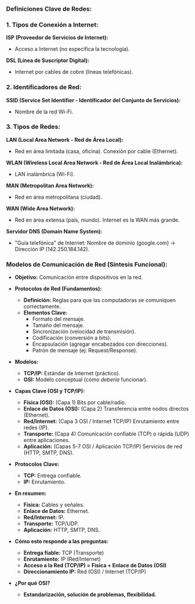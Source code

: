 ### Definiciones Clave de Redes:

### 1. Tipos de Conexión a Internet:

**ISP (Proveedor de Servicios de Internet):**
* Acceso a Internet (no especifica la tecnología).

**DSL (Línea de Suscriptor Digital):**
* Internet por cables de cobre (líneas telefónicas).

### 2. Identificadores de Red:

**SSID (Service Set Identifier - Identificador del Conjunto de Servicios):**
* Nombre de la red Wi-Fi.

### 3. Tipos de Redes:

**LAN (Local Area Network - Red de Área Local):**
* Red en área limitada (casa, oficina). Conexión por cable (Ethernet).

**WLAN (Wireless Local Area Network - Red de Área Local Inalámbrica):**
* LAN inalámbrica (Wi-Fi).

**MAN (Metropolitan Area Network):**
* Red en área metropolitana (ciudad).

**WAN (Wide Area Network):**
* Red en área extensa (país, mundo). Internet es la WAN más grande.

**Servidor DNS (Domain Name System):**
* "Guía telefónica" de Internet: Nombre de dominio (google.com) -> Dirección IP (142.250.184.142).

### Modelos de Comunicación de Red (Síntesis Funcional):

* **Objetivo:** Comunicación entre dispositivos en la red.

* **Protocolos de Red (Fundamentos):**
    * **Definición:** Reglas para que las computadoras se comuniquen correctamente.
    * **Elementos Clave:**
        * Formato del mensaje.
        * Tamaño del mensaje.
        * Sincronización (velocidad de transmisión).
        * Codificación (conversión a bits).
        * Encapsulación (agregar encabezados con direcciones).
        * Patrón de mensaje (ej: Request/Response).

* **Modelos:**
    * **TCP/IP:** Estándar de Internet (práctico).
    * **OSI:** Modelo conceptual (cómo *debería* funcionar).

* **Capas Clave (OSI y TCP/IP):**
    * **Física (OSI):** (Capa 1) Bits por cable/radio.
    * **Enlace de Datos (OSI):** (Capa 2) Transferencia entre nodos directos (Ethernet).
    * **Red/Internet:** (Capa 3 OSI / Internet TCP/IP) Enrutamiento entre redes (IP).
    * **Transporte:** (Capa 4) Comunicación confiable (TCP) o rápida (UDP) entre aplicaciones.
    * **Aplicación:** (Capas 5-7 OSI / Aplicación TCP/IP) Servicios de red (HTTP, SMTP, DNS).
* **Protocolos Clave:**
    * **TCP:** Entrega confiable.
    * **IP:** Enrutamiento.
* **En resumen:**
    * **Física:** Cables y señales.
    * **Enlace de Datos:** Ethernet.
    * **Red/Internet:** IP.
    * **Transporte:** TCP/UDP.
    * **Aplicación:** HTTP, SMTP, DNS.

*   **Cómo esto responde a las preguntas:**
    *   **Entrega fiable:** TCP (Transporte)
    *   **Enrutamiento:** IP (Red/Internet)
    *   **Acceso a la Red (TCP/IP) = Física + Enlace de Datos (OSI)**
    *   **Direccionamiento IP:** Red (OSI) / Internet (TCP/IP)

*   **¿Por qué OSI?**
    *   **Estandarización, solución de problemas, flexibilidad.**